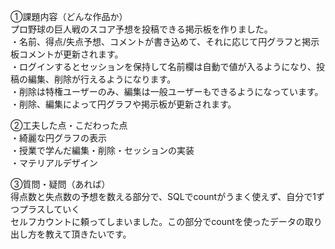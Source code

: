 ①課題内容（どんな作品か）  
プロ野球の巨人戦のスコア予想を投稿できる掲示板を作りました。  
・名前、得点/失点予想、コメントが書き込めて、それに応じて円グラフと掲示板コメントが更新されます。  
・ログインするとセッションを保持して名前欄は自動で値が入るようになり、投稿の編集、削除が行えるようになります。  
・削除は特権ユーザーのみ、編集は一般ユーザーもできるようになっています。  
・削除、編集によって円グラフや掲示板が更新されます。  
  
②工夫した点・こだわった点  
・綺麗な円グラフの表示  
・授業で学んだ編集・削除・セッションの実装  
・マテリアルデザイン  
  
③質問・疑問（あれば）  
得点数と失点数の予想を数える部分で、SQLでcountがうまく使えず、自分で1ずつプラスしていく  
セルフカウントに頼ってしまいました。この部分でcountを使ったデータの取り出し方を教えて頂きたいです。
